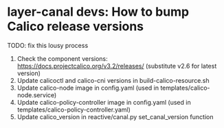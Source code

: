 # layer-canal devs: How to bump Calico release versions

TODO: fix this lousy process

1. Check the component versions: https://docs.projectcalico.org/v3.2/releases/
   (substitute v2.6 for latest version)
2. Update calicoctl and calico-cni versions in build-calico-resource.sh
3. Update calico-node image in config.yaml
   (used in templates/calico-node.service)
4. Update calico-policy-controller image in config.yaml
   (used in templates/calico-policy-controller.yaml)
5. Update calico_version in reactive/canal.py set_canal_version function
